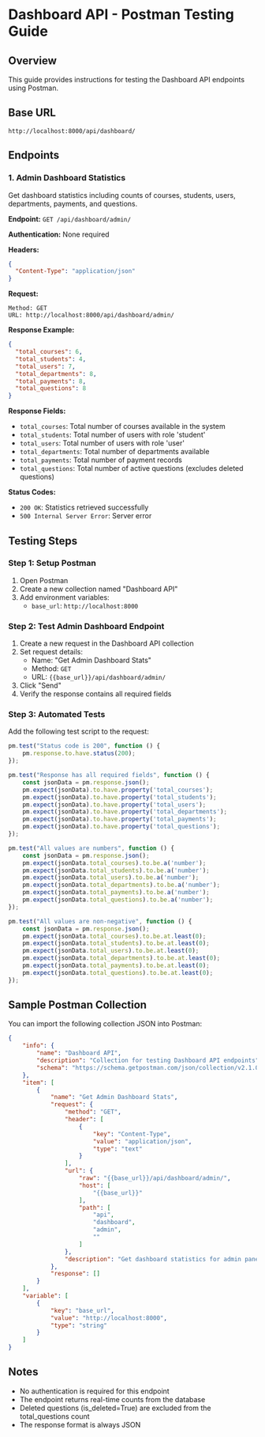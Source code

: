 # Dashboard API - Postman Testing Guide

## Overview
This guide provides instructions for testing the Dashboard API endpoints using Postman.

## Base URL
```
http://localhost:8000/api/dashboard/
```

## Endpoints

### 1. Admin Dashboard Statistics

Get dashboard statistics including counts of courses, students, users, departments, payments, and questions.

**Endpoint:** `GET /api/dashboard/admin/`

**Authentication:** None required

**Headers:**
```json
{
  "Content-Type": "application/json"
}
```

**Request:**
```
Method: GET
URL: http://localhost:8000/api/dashboard/admin/
```

**Response Example:**
```json
{
  "total_courses": 6,
  "total_students": 4,
  "total_users": 7,
  "total_departments": 8,
  "total_payments": 8,
  "total_questions": 8
}
```

**Response Fields:**
- `total_courses`: Total number of courses available in the system
- `total_students`: Total number of users with role 'student'
- `total_users`: Total number of users with role 'user'
- `total_departments`: Total number of departments available
- `total_payments`: Total number of payment records
- `total_questions`: Total number of active questions (excludes deleted questions)

**Status Codes:**
- `200 OK`: Statistics retrieved successfully
- `500 Internal Server Error`: Server error

## Testing Steps

### Step 1: Setup Postman
1. Open Postman
2. Create a new collection named "Dashboard API"
3. Add environment variables:
   - `base_url`: `http://localhost:8000`

### Step 2: Test Admin Dashboard Endpoint
1. Create a new request in the Dashboard API collection
2. Set request details:
   - Name: "Get Admin Dashboard Stats"
   - Method: `GET`
   - URL: `{{base_url}}/api/dashboard/admin/`
3. Click "Send"
4. Verify the response contains all required fields

### Step 3: Automated Tests
Add the following test script to the request:

```javascript
pm.test("Status code is 200", function () {
    pm.response.to.have.status(200);
});

pm.test("Response has all required fields", function () {
    const jsonData = pm.response.json();
    pm.expect(jsonData).to.have.property('total_courses');
    pm.expect(jsonData).to.have.property('total_students');
    pm.expect(jsonData).to.have.property('total_users');
    pm.expect(jsonData).to.have.property('total_departments');
    pm.expect(jsonData).to.have.property('total_payments');
    pm.expect(jsonData).to.have.property('total_questions');
});

pm.test("All values are numbers", function () {
    const jsonData = pm.response.json();
    pm.expect(jsonData.total_courses).to.be.a('number');
    pm.expect(jsonData.total_students).to.be.a('number');
    pm.expect(jsonData.total_users).to.be.a('number');
    pm.expect(jsonData.total_departments).to.be.a('number');
    pm.expect(jsonData.total_payments).to.be.a('number');
    pm.expect(jsonData.total_questions).to.be.a('number');
});

pm.test("All values are non-negative", function () {
    const jsonData = pm.response.json();
    pm.expect(jsonData.total_courses).to.be.at.least(0);
    pm.expect(jsonData.total_students).to.be.at.least(0);
    pm.expect(jsonData.total_users).to.be.at.least(0);
    pm.expect(jsonData.total_departments).to.be.at.least(0);
    pm.expect(jsonData.total_payments).to.be.at.least(0);
    pm.expect(jsonData.total_questions).to.be.at.least(0);
});
```

## Sample Postman Collection

You can import the following collection JSON into Postman:

```json
{
    "info": {
        "name": "Dashboard API",
        "description": "Collection for testing Dashboard API endpoints",
        "schema": "https://schema.getpostman.com/json/collection/v2.1.0/collection.json"
    },
    "item": [
        {
            "name": "Get Admin Dashboard Stats",
            "request": {
                "method": "GET",
                "header": [
                    {
                        "key": "Content-Type",
                        "value": "application/json",
                        "type": "text"
                    }
                ],
                "url": {
                    "raw": "{{base_url}}/api/dashboard/admin/",
                    "host": [
                        "{{base_url}}"
                    ],
                    "path": [
                        "api",
                        "dashboard",
                        "admin",
                        ""
                    ]
                },
                "description": "Get dashboard statistics for admin panel"
            },
            "response": []
        }
    ],
    "variable": [
        {
            "key": "base_url",
            "value": "http://localhost:8000",
            "type": "string"
        }
    ]
}
```

## Notes
- No authentication is required for this endpoint
- The endpoint returns real-time counts from the database
- Deleted questions (is_deleted=True) are excluded from the total_questions count
- The response format is always JSON
